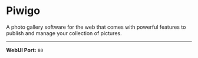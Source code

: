# Piwigo

A photo gallery software for the web that comes with powerful features to publish and manage your collection of pictures.

---

**WebUI Port:** `80`